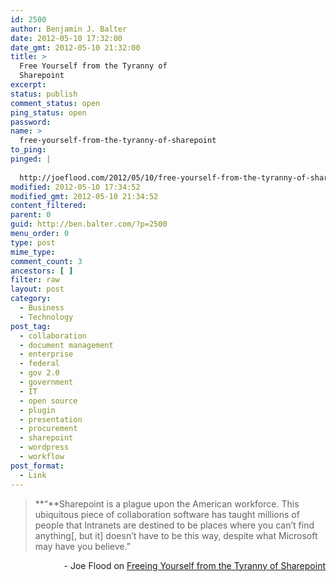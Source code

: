 ```yaml
---
id: 2500
author: Benjamin J. Balter
date: 2012-05-10 17:32:00
date_gmt: 2012-05-10 21:32:00
title: >
  Free Yourself from the Tyranny of
  Sharepoint
excerpt:
status: publish
comment_status: open
ping_status: open
password:
name: >
  free-yourself-from-the-tyranny-of-sharepoint
to_ping:
pinged: |
  
  http://joeflood.com/2012/05/10/free-yourself-from-the-tyranny-of-sharepoint/
modified: 2012-05-10 17:34:52
modified_gmt: 2012-05-10 21:34:52
content_filtered:
parent: 0
guid: http://ben.balter.com/?p=2500
menu_order: 0
type: post
mime_type:
comment_count: 3
ancestors: [ ]
filter: raw
layout: post
category:
  - Business
  - Technology
post_tag:
  - collaboration
  - document management
  - enterprise
  - federal
  - gov 2.0
  - government
  - IT
  - open source
  - plugin
  - presentation
  - procurement
  - sharepoint
  - wordpress
  - workflow
post_format:
  - Link
---
```

> **“**Sharepoint is a plague upon the American workforce. This ubiquitous piece of collaboration software has taught millions of people that Intranets are destined to be places where you can’t find anything[, but it] doesn’t have to be this way, despite what Microsoft may have you believe.”

<p style="text-align: right;">
  - Joe Flood on <a href="http://joeflood.com/2012/05/10/free-yourself-from-the-tyranny-of-sharepoint/">Freeing Yourself from the Tyranny of Sharepoint</a>
</p>
